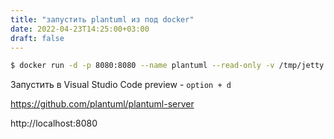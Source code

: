 ```yaml
---
title: "запустить plantuml из под docker"
date: 2022-04-23T14:25:00+03:00
draft: false
---
```


```bash
$ docker run -d -p 8080:8080 --name plantuml --read-only -v /tmp/jetty plantuml/plantuml-server:jetty
```

Запустить в Visual Studio Code preview - `option + d`

https://github.com/plantuml/plantuml-server

http://localhost:8080
